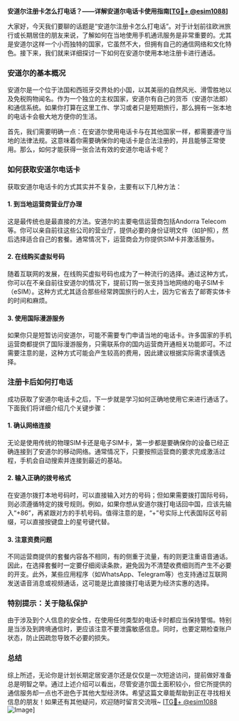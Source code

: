 **安道尔注册卡怎么打电话？——详解安道尔电话卡使用指南[[TG💪+ @esim1088](https://t.me/s/esim1088)]**

大家好，今天我们要聊的话题是“安道尔注册卡怎么打电话”。对于计划前往欧洲旅行或长期居住的朋友来说，了解如何在当地使用手机通讯服务是非常重要的。尤其是安道尔这样一个小而独特的国家，它虽然不大，但拥有自己的通信网络和文化特色。接下来，我们就来详细探讨一下如何在安道尔使用本地注册卡进行通话。

### 安道尔的基本概况

安道尔是一个位于法国和西班牙交界处的小国，以其美丽的自然风光、滑雪胜地以及免税购物闻名。作为一个独立的主权国家，安道尔有自己的货币（安道尔法郎）和通信系统。如果你打算在这里工作、学习或者只是短期旅行，那么拥有一张本地的电话卡会极大地方便你的生活。

首先，我们需要明确一点：在安道尔使用电话卡与在其他国家一样，都需要遵守当地的法律法规。这意味着你需要确保你的电话卡是合法注册的，并且能够正常使用。那么，如何才能获得一张合法有效的安道尔电话卡呢？

### 如何获取安道尔电话卡

获取安道尔电话卡的方式其实并不复杂，主要有以下几种方法：

#### 1. 到当地运营商营业厅办理
这是最传统也是最直接的方法。安道尔的主要电信运营商包括Andorra Telecom等。你可以亲自前往这些公司的营业厅，提供必要的身份证明文件（如护照），然后选择适合自己的套餐。通常情况下，运营商会为你提供SIM卡并激活服务。

#### 2. 在线购买虚拟号码
随着互联网的发展，在线购买虚拟号码也成为了一种流行的选择。通过这种方式，你可以在不亲自前往安道尔的情况下，提前订购一张支持当地网络的电子SIM卡（eSIM）。这种方式尤其适合那些经常跨国旅行的人士，因为它省去了邮寄实体卡的时间和麻烦。

#### 3. 使用国际漫游服务
如果你只是短暂访问安道尔，可能不需要专门申请当地的电话卡。许多国家的手机运营商都提供了国际漫游服务，只需联系你的国内运营商开通相关功能即可。不过需要注意的是，这种方式可能会产生较高的费用，因此建议根据实际需求谨慎选择。

### 注册卡后如何打电话

成功获取了安道尔电话卡之后，下一步就是学习如何正确地使用它来进行通话了。下面我们将详细介绍几个关键步骤：

#### 1. 确认网络连接
无论是使用传统的物理SIM卡还是电子SIM卡，第一步都是要确保你的设备已经正确连接到了安道尔的移动网络。通常情况下，只要按照运营商的要求完成激活过程，手机会自动搜索并连接到最近的基站。

#### 2. 输入正确的拨号格式
在安道尔拨打本地号码时，可以直接输入对方的号码；但如果需要拨打国际号码，则必须遵循特定的拨号规则。例如，如果你想从安道尔拨打电话回中国，应该先输入“+86”，再紧跟对方的手机号码。值得注意的是，“+”号实际上代表国际区号前缀，可以直接按键盘上的星号键代替。

#### 3. 注意资费问题
不同运营商提供的套餐内容各不相同，有的侧重于流量，有的则更注重语音通话。因此，在选择套餐时一定要仔细阅读条款，避免因为不清楚收费细则而产生不必要的开支。此外，某些应用程序（如WhatsApp、Telegram等）也支持通过互联网发送语音消息或视频通话，这可能是比直接拨打电话更为经济实惠的选择。

### 特别提示：关于隐私保护

由于涉及到个人信息的安全性，在使用任何类型的电话卡时都应当保持警惕。特别是当涉及到跨境通信时，更应该注意不要泄露敏感信息。同时，也要定期检查账户状态，防止因疏忽导致不必要的损失。

### 总结

综上所述，无论你是计划长期定居安道尔还是仅仅是一次短途访问，提前做好准备总是明智之举。通过上述介绍可以看出，尽管安道尔国土面积较小，但它所提供的通信服务却一点也不逊色于其他大型经济体。希望这篇文章能帮助到正在寻找相关信息的朋友！如果还有其他疑问，欢迎随时留言交流哦~ [[TG💪+ @esim1088](https://t.me/s/esim1088) ![Image](https://i.postimg.cc/4NQfJmqS/Snipaste-2025-05-13-00-14-12.png)]